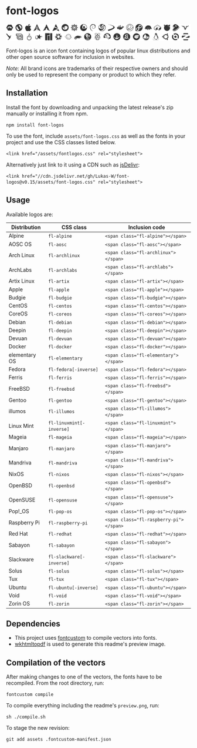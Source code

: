 # font-logos #

![Available logos](assets/preview.png)

Font-logos is an icon font containing logos of popular linux distributions and other open source software for inclusion in websites.

*Note:* All brand icons are trademarks of their respective owners and should only be used to represent the company or product to which they refer.

## Installation ##

Install the font by downloading and unpacking the latest release's zip manually or installing it from npm.

	npm install font-logos

To use the font, include `assets/font-logos.css` as well as the
fonts in your project and use the CSS classes listed below.

	<link href="/assets/fontlogos.css" rel="stylesheet">

Alternatively just link to it using a CDN such as [jsDelivr](//jsdelivr.com):

	<link href="//cdn.jsdelivr.net/gh/Lukas-W/font-logos@v0.15/assets/font-logos.css" rel="stylesheet">

## Usage ##


Available logos are:

| Distribution  | CSS class                  | Inclusion code                          |
| ------------- | -------------------------- | --------------------------------------- |
| Alpine        | `fl-alpine`                | `<span class="fl-alpine"></span>`       |
| AOSC OS       | `fl-aosc`                  | `<span class="fl-aosc"></span>`         |
| Arch Linux    | `fl-archlinux`             | `<span class="fl-archlinux"></span>`    |
| ArchLabs      | `fl-archlabs`              | `<span class="fl-archlabs"></span>`     |
| Artix Linux   | `fl-artix`                 | `<span class="fl-artix"></span>`        |
| Apple         | `fl-apple`                 | `<span class="fl-apple"></span>`        |
| Budgie        | `fl-budgie`                | `<span class="fl-budgie"></span>`       |
| CentOS        | `fl-centos`                | `<span class="fl-centos"></span>`       |
| CoreOS        | `fl-coreos`                | `<span class="fl-coreos"></span>`       |
| Debian        | `fl-debian`                | `<span class="fl-debian"></span>`       |
| Deepin        | `fl-deepin`                | `<span class="fl-deepin"></span>`       |
| Devuan        | `fl-devuan`                | `<span class="fl-devuan"></span>`       |
| Docker        | `fl-docker`                | `<span class="fl-docker"></span>`       |
| elementary OS | `fl-elementary`            | `<span class="fl-elementary"></span>`   |
| Fedora        | `fl-fedora[-inverse]`      | `<span class="fl-fedora"></span>`       |
| Ferris        | `fl-ferris`                | `<span class="fl-ferris"></span>`       |
| FreeBSD       | `fl-freebsd`               | `<span class="fl-freebsd"></span>`      |
| Gentoo        | `fl-gentoo`                | `<span class="fl-gentoo"></span>`       |
| illumos       | `fl-illumos`               | `<span class="fl-illumos"></span>`      |
| Linux Mint    | `fl-linuxmint[-inverse]`   | `<span class="fl-linuxmint"></span>`    |
| Mageia        | `fl-mageia`                | `<span class="fl-mageia"></span>`       |
| Manjaro       | `fl-manjaro`               | `<span class="fl-manjaro"></span>`      |
| Mandriva      | `fl-mandriva`              | `<span class="fl-mandriva"></span>`     |
| NixOS         | `fl-nixos`                 | `<span class="fl-nixos"></span>`        |
| OpenBSD       | `fl-openbsd`               | `<span class="fl-openbsd"></span>`      |
| OpenSUSE      | `fl-opensuse`              | `<span class="fl-opensuse"></span>`     |
| Pop!_OS       | `fl-pop-os`                | `<span class="fl-pop-os"></span>`       |
| Raspberry Pi  | `fl-raspberry-pi`          | `<span class="fl-raspberry-pi"></span>` |
| Red Hat       | `fl-redhat`                | `<span class="fl-redhat"></span>`       |
| Sabayon       | `fl-sabayon`               | `<span class="fl-sabayon"></span>`      |
| Slackware     | `fl-slackware[-inverse]`   | `<span class="fl-slackware"></span>`    |
| Solus         | `fl-solus`                 | `<span class="fl-solus"></span>`        |
| Tux           | `fl-tux`                   | `<span class="fl-tux"></span>`          |
| Ubuntu        | `fl-ubuntu[-inverse]`      | `<span class="fl-ubuntu"></span>`       |
| Void          | `fl-void`                  | `<span class="fl-void"></span>`         |
| Zorin OS      | `fl-zorin`                 | `<span class="fl-zorin"></span>`        |

## Dependencies ##
* This project uses [fontcustom](https://github.com/FontCustom/fontcustom) to compile vectors into fonts.
* [wkhtmltopdf](http://wkhtmltopdf.org/) is used to generate this readme's preview image.

## Compilation of the vectors ##

After making changes to one of the vectors, the fonts have to be recompiled.
From the root directory, run:

	fontcustom compile

To compile everything including the readme's `preview.png`, run:

	sh ./compile.sh

To stage the new revision:

	git add assets .fontcustom-manifest.json
